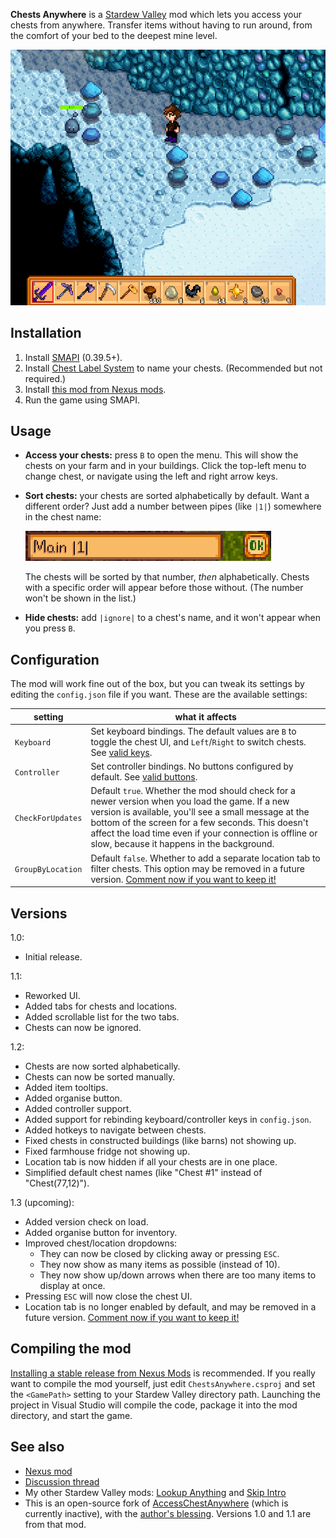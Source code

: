 **Chests Anywhere** is a [Stardew Valley](http://stardewvalley.net/) mod which lets you access
your chests from anywhere. Transfer items without having to run around, from the comfort of your
bed to the deepest mine level.

![](screenshots/animated-usage.gif)

## Installation
1. Install [SMAPI](https://github.com/ClxS/SMAPI) (0.39.5+).
2. Install [Chest Label System](http://www.nexusmods.com/stardewvalley/mods/242/) to name your
   chests. (Recommended but not required.)
3. Install [this mod from Nexus mods](http://www.nexusmods.com/stardewvalley/mods/518).
4. Run the game using SMAPI.

## Usage
* **Access your chests:** press `B` to open the menu. This will show the chests on your farm and in
  your buildings. Click the top-left menu to change chest, or navigate using the left and right
  arrow keys.
* **Sort chests:** your chests are sorted alphabetically by default. Want a different order? Just add
  a number between pipes (like `|1|`) somewhere in the chest name:

  ![](screenshots/tags-order-name.png)

  The chests will be sorted by that number, _then_ alphabetically. Chests with a specific order will
  appear before those without. (The number won't be shown in the list.)
* **Hide chests:** add `|ignore|` to a chest's name, and it won't appear when you press `B`.

## Configuration
The mod will work fine out of the box, but you can tweak its settings by editing the `config.json`
file if you want. These are the available settings:

| setting           | what it affects
| ----------------- | -------------------
| `Keyboard`        | Set keyboard bindings. The default values are `B` to toggle the chest UI, and `Left`/`Right` to switch chests. See [valid keys](https://msdn.microsoft.com/en-us/library/microsoft.xna.framework.input.keys.aspx).
| `Controller`      | Set controller bindings. No buttons configured by default. See [valid buttons](https://msdn.microsoft.com/en-us/library/microsoft.xna.framework.input.buttons.aspx).
| `CheckForUpdates` | Default `true`. Whether the mod should check for a newer version when you load the game. If a new version is available, you'll see a small message at the bottom of the screen for a few seconds. This doesn't affect the load time even if your connection is offline or slow, because it happens in the background.
| `GroupByLocation` | Default `false`. Whether to add a separate location tab to filter chests. This option may be removed in a future version. [Comment now if you want to keep it!](http://community.playstarbound.com/threads/smapi-chests-anywhere.122603/)

## Versions
1.0:
* Initial release.

1.1:
* Reworked UI.
* Added tabs for chests and locations.
* Added scrollable list for the two tabs.
* Chests can now be ignored.

1.2:
* Chests are now sorted alphabetically.
* Chests can now be sorted manually.
* Added item tooltips.
* Added organise button.
* Added controller support.
* Added support for rebinding keyboard/controller keys in `config.json`.
* Added hotkeys to navigate between chests.
* Fixed chests in constructed buildings (like barns) not showing up.
* Fixed farmhouse fridge not showing up.
* Location tab is now hidden if all your chests are in one place.
* Simplified default chest names (like "Chest #1" instead of "Chest(77,12)").

1.3 (upcoming):
* Added version check on load.
* Added organise button for inventory.
* Improved chest/location dropdowns:
  * They can now be closed by clicking away or pressing `ESC`.
  * They now show as many items as possible (instead of 10).
  * They now show up/down arrows when there are too many items to display at once.
* Pressing `ESC` will now close the chest UI.
* Location tab is no longer enabled by default, and may be removed in a future version. [Comment now if you want to keep it!](http://community.playstarbound.com/threads/smapi-chests-anywhere.122603/)

## Compiling the mod
[Installing a stable release from Nexus Mods](http://www.nexusmods.com/stardewvalley/mods/518/) is
recommended. If you really want to compile the mod yourself, just edit `ChestsAnywhere.csproj` and
set the `<GamePath>` setting to your Stardew Valley directory path. Launching the project in Visual
Studio will compile the code, package it into the mod directory, and start the game.

## See also
* [Nexus mod](http://www.nexusmods.com/stardewvalley/mods/518)
* [Discussion thread](http://community.playstarbound.com/threads/smapi-chests-anywhere.122603/)
* My other Stardew Valley mods: [Lookup Anything](https://github.com/Pathoschild/LookupAnything) and [Skip Intro](https://github.com/Pathoschild/StardewValley.SkipIntro)
* This is an open-source fork of [AccessChestAnywhere](https://github.com/VIspReaderUS/AccessChestAnywhere) (which is currently inactive), with the [author's blessing](https://github.com/VIspReaderUS/AccessChestAnywhere/issues/1). Versions 1.0 and 1.1 are from that mod.
